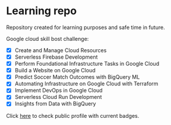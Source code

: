 # Learning repo

Repository created for learning purposes and safe time in future.

Google cloud skill bost challenge:

- [x] Create and Manage Cloud Resources
- [x] Serverless Firebase Development
- [x] Perform Foundational Infrastructure Tasks in Google Cloud
- [x] Build a Website on Google Cloud
- [x] Predict Soccer Match Outcomes with BigQuery ML
- [x] Automating Infrastructure on Google Cloud with Terraform
- [x] Implement DevOps in Google Cloud
- [x] Serverless Cloud Run Development
- [x] Insights from Data with BigQuery

Click [here](https://www.cloudskillsboost.google/public_profiles/1bd9a13d-7de0-486e-9153-8fb0ddc03512) to check public profile with current badges.
